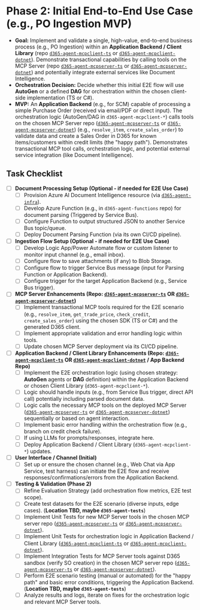 # Phase 2: Initial End-to-End Use Case (e.g., PO Ingestion MVP)

*   **Goal:** Implement and validate a single, high-value, end-to-end business process (e.g., PO Ingestion) within an **Application Backend / Client Library** (repo [`d365-agent-mcpclient-ts`](https://github.com/ntrtd/d365-agent-mcpclient-ts) or [`d365-agent-mcpclient-dotnet`](https://github.com/ntrtd/d365-agent-mcpclient-dotnet)). Demonstrate transactional capabilities by calling tools on the MCP Server (repo [`d365-agent-mcpserver-ts`](https://github.com/ntrtd/d365-agent-mcpserver-ts) or [`d365-agent-mcpserver-dotnet`](https://github.com/ntrtd/d365-agent-mcpserver-dotnet)) and potentially integrate external services like Document Intelligence.
*   **Orchestration Decision:** Decide whether this initial E2E flow will use **AutoGen** or a defined **DAG** for orchestration within the chosen client-side implementation (TS or C#).
*   **MVP:** An **Application Backend** (e.g., for SCM) capable of processing a simple Purchase Order (received via email/PDF or direct input). The orchestration logic (AutoGen/DAG in `d365-agent-mcpclient-*`) calls tools on the chosen MCP Server repo ([`d365-agent-mcpserver-ts`](https://github.com/ntrtd/d365-agent-mcpserver-ts) or [`d365-agent-mcpserver-dotnet`](https://github.com/ntrtd/d365-agent-mcpserver-dotnet)) (e.g., `resolve_item`, `create_sales_order`) to validate data and create a Sales Order in D365 for known items/customers within credit limits (the "happy path"). Demonstrates transactional MCP tool calls, orchestration logic, and potential external service integration (like Document Intelligence).

## Task Checklist

-   [ ] **Document Processing Setup (Optional - if needed for E2E Use Case)**
    -   [ ] Provision Azure AI Document Intelligence resource (via [`d365-agent-infra`](https://github.com/ntrtd/d365-agent-infra)).
    -   [ ] Develop Azure Function (e.g., in `d365-agent-functions` repo) for document parsing (Triggered by Service Bus).
    -   [ ] Configure Function to output structured JSON to another Service Bus topic/queue.
    -   [ ] Deploy Document Parsing Function (via its own CI/CD pipeline).
-   [ ] **Ingestion Flow Setup (Optional - if needed for E2E Use Case)**
    -   [ ] Develop Logic App/Power Automate flow or custom listener to monitor input channel (e.g., email inbox).
    -   [ ] Configure flow to save attachments (if any) to Blob Storage.
    -   [ ] Configure flow to trigger Service Bus message (input for Parsing Function or Application Backend).
    -   [ ] Configure trigger for the target Application Backend (e.g., Service Bus trigger).
-   [ ] **MCP Server Enhancements (Repo: [`d365-agent-mcpserver-ts`](https://github.com/ntrtd/d365-agent-mcpserver-ts) OR [`d365-agent-mcpserver-dotnet`](https://github.com/ntrtd/d365-agent-mcpserver-dotnet))**
    -   [ ] Implement transactional MCP tools required for the E2E scenario (e.g., `resolve_item`, `get_trade_price`, `check_credit`, `create_sales_order`) using the chosen SDK (TS or C#) and the generated D365 client.
    -   [ ] Implement appropriate validation and error handling logic within tools.
    -   [ ] Update chosen MCP Server deployment via its CI/CD pipeline.
-   [ ] **Application Backend / Client Library Enhancements (Repo: [`d365-agent-mcpclient-ts`](https://github.com/ntrtd/d365-agent-mcpclient-ts) OR [`d365-agent-mcpclient-dotnet`](https://github.com/ntrtd/d365-agent-mcpclient-dotnet) / App Backend Repo)**
    -   [ ] Implement the E2E orchestration logic (using chosen strategy: **AutoGen** agents or **DAG** definition) within the Application Backend or chosen Client Library (`d365-agent-mcpclient-*`).
    -   [ ] Logic should handle inputs (e.g., from Service Bus trigger, direct API call) potentially including parsed document data.
    -   [ ] Logic calls the necessary MCP tools on the deployed MCP Server ([`d365-agent-mcpserver-ts`](https://github.com/ntrtd/d365-agent-mcpserver-ts) or [`d365-agent-mcpserver-dotnet`](https://github.com/ntrtd/d365-agent-mcpserver-dotnet)) sequentially or based on agent interaction.
    -   [ ] Implement basic error handling within the orchestration flow (e.g., branch on credit check failure).
    -   [ ] If using LLMs for prompts/responses, integrate here.
    -   [ ] Deploy Application Backend / Client Library (`d365-agent-mcpclient-*`) updates.
-   [ ] **User Interface / Channel (Initial)**
    -   [ ] Set up or ensure the chosen channel (e.g., Web Chat via App Service, test harness) can initiate the E2E flow and receive responses/confirmations/errors from the Application Backend.
-   [ ] **Testing & Validation (Phase 2)**
    *   [ ] Refine Evaluation Strategy (add orchestration flow metrics, E2E test scope).
    *   [ ] Create test datasets for the E2E scenario (diverse inputs, edge cases). (**Location TBD, maybe `d365-agent-tests`**)
    *   [ ] Implement Unit Tests for new MCP Server tools in the chosen MCP server repo ([`d365-agent-mcpserver-ts`](https://github.com/ntrtd/d365-agent-mcpserver-ts) or [`d365-agent-mcpserver-dotnet`](https://github.com/ntrtd/d365-agent-mcpserver-dotnet)).
    *   [ ] Implement Unit Tests for orchestration logic in Application Backend / Client Library ([`d365-agent-mcpclient-ts`](https://github.com/ntrtd/d365-agent-mcpclient-ts) or [`d365-agent-mcpclient-dotnet`](https://github.com/ntrtd/d365-agent-mcpclient-dotnet)).
    *   [ ] Implement Integration Tests for MCP Server tools against D365 sandbox (verify SO creation) in the chosen MCP server repo ([`d365-agent-mcpserver-ts`](https://github.com/ntrtd/d365-agent-mcpserver-ts) or [`d365-agent-mcpserver-dotnet`](https://github.com/ntrtd/d365-agent-mcpserver-dotnet)).
    *   [ ] Perform E2E scenario testing (manual or automated) for the "happy path" and basic error conditions, triggering the Application Backend. (**Location TBD, maybe `d365-agent-tests`**)
    *   [ ] Analyze results and logs, iterate on fixes for the orchestration logic and relevant MCP Server tools.
